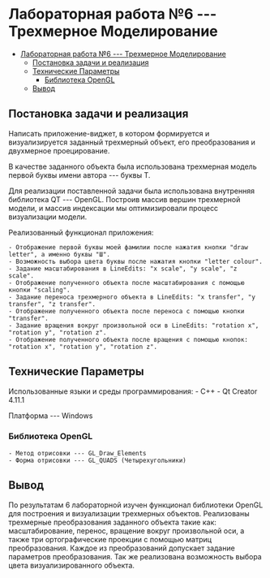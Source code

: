 # Лабораторная работа №6 --- Трехмерное Моделирование

- [Лабораторная работа №6 --- Трехмерное Моделирование](#лабораторная-работа-6-----трехмерное-моделирование)
  - [Постановка задачи и реализация](#постановка-задачи-и-реализация)
  - [Технические Параметры](#технические-параметры)
    - [Библиотека OpenGL](#библиотека-opengl)
  - [Вывод](#вывод)

## Постановка задачи и реализация

Написать приложение-виджет, в котором формируется и визуализируется заданный трехмерный объект,
его преобразования и двухмерное проецирование.

В качестве заданного объекта была использована трехмерная модель
первой буквы имени автора --- буквы Т.

Для реализации поставленной задачи была использована внутренняя библиотека QT ---
OpenGL. Построив массив вершин трехмерной модели, и массив индексации мы оптимизировали
процесс визуализации модели.

Реализованный функционал приложения:

    - Отображение первой буквы моей фамилии после нажатия кнопки "draw letter", а именно буквы "Ш".
    - Возможность выбора цвета буквы после нажатия кнопки "letter colour".
    - Задание масштабирования в LineEdits: "x scale", "y scale", "z scale".
    - Отображение полученного объекта после масштабирования с помощью кнопки "scaling".
    - Задание переноса трехмерного объекта в LineEdits: "x transfer", "y transfer", "z transfer".
    - Отображение полученного объекта после переноса с помощью кнопки "transfer".
    - Задание вращения вокруг произвольной оси в LineEdits: "rotation x", "rotation y", "rotation z".
    - Отображение полученного объекта после вращения с помощью кнопок: "rotation x", "rotation y", "rotation z".

## Технические Параметры

Использованные языки и среды программирования:
    - C++
    - Qt Creator 4.11.1

Платформа --- Windows

### Библиотека OpenGL

    - Метод отрисовки --- GL_Draw_Elements
    - Форма отрисовки --- GL_QUADS (Четырехугольники)

## Вывод

По результатам 6 лабораторной изучен функционал библиотеки OpenGL для построения
и визуализации трехмерных объектов. Реализованы трехмерные преобразования заданного объекта такие как: масштабирование, перенос, вращение вокруг произвольной оси, а также три ортографические проекции с помощью матриц преобразования. Каждое из преобразований допускает задание параметров преобразования.
Так же реализована возможность выбора цвета визуализированного объекта.

